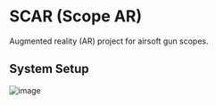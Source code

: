 # SCAR (Scope AR)
Augmented reality (AR) project for airsoft gun scopes.

## System Setup
![image](https://github.com/gursimar03/SCAR/assets/49545220/ba2cceba-edd1-4c80-aaa7-ec27223aeaa5)

